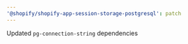 ```yaml
---
'@shopify/shopify-app-session-storage-postgresql': patch
---
```


Updated `pg-connection-string` dependencies
